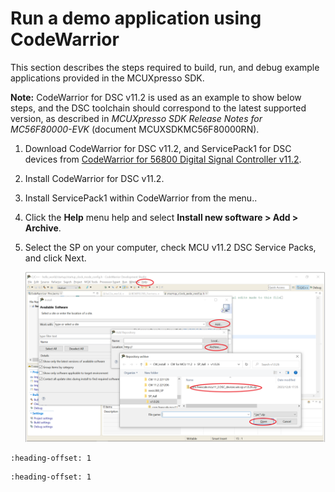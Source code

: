 # Run a demo application using CodeWarrior

This section describes the steps required to build, run, and debug example applications provided in the MCUXpresso SDK.

**Note:** CodeWarrior for DSC v11.2 is used as an example to show below steps, and the DSC toolchain should correspond to the latest supported version, as described in *MCUXpresso SDK Release Notes for MC56F80000-EVK* \(document MCUXSDKMC56F80000RN\).

1.  Download CodeWarrior for DSC v11.2, and ServicePack1 for DSC devices from [CodeWarrior for 56800 Digital Signal Controller v11.2](https://www.nxp.com/design/design-center/software/development-software/codewarrior-development-tools/codewarrior-legacy/codewarrior-for-56800-digital-signal-controller-v11-2:CW-DSC).

2.  Install CodeWarrior for DSC v11.2.

3.  Install ServicePack1 within CodeWarrior from the menu..

4.  Click the **Help** menu help and select **Install new software \> Add \> Archive**.

5.  Select the SP on your computer, check MCU v11.2 DSC Service Packs, and click Next.

    ![](../images/run_a_demo_application_using_codewarrior.png "Update settings")



```{include} ../topics/build_an_example_application.md
:heading-offset: 1
```

```{include} ../topics/run_an_example_application.md
:heading-offset: 1
```

